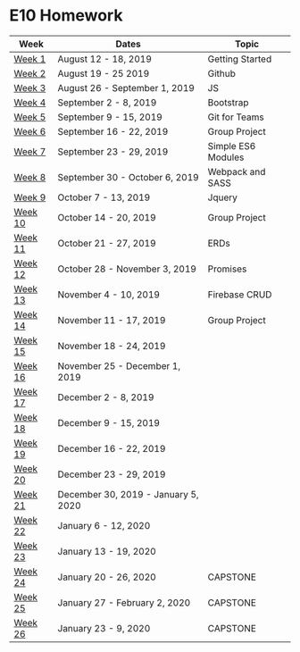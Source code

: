 # E10 Homework

| Week | Dates | Topic |
|---|---|---|
| [Week 1](./week01.md) | August 12 - 18, 2019 | Getting Started |
| [Week 2](./week02.md) | August 19 - 25 2019 | Github |
| [Week 3](./week03.md) | August 26 - September 1, 2019 | JS |
| [Week 4](./week04.md) | September 2 - 8, 2019 | Bootstrap |
| [Week 5](./week05.md) | September 9 - 15, 2019 | Git for Teams |
| [Week 6](./week06.md) | September 16 - 22, 2019 | Group Project |
| [Week 7](./week07.md) | September 23 - 29, 2019 | Simple ES6 Modules |
| [Week 8](./week08.md) | September 30 - October 6, 2019 | Webpack and SASS |
| [Week 9](./week09.md) | October 7 - 13, 2019 | Jquery |
| [Week 10](./week10.md) | October 14 - 20, 2019 | Group Project |
| [Week 11](./week11.md) | October 21 - 27, 2019 | ERDs |
| [Week 12](./week12.md) | October 28 - November 3, 2019 | Promises |
| [Week 13](./week13.md) | November 4 - 10, 2019 | Firebase CRUD |
| [Week 14](./week14.md) | November 11 - 17, 2019 | Group Project |
| [Week 15](./week15.md) | November 18 - 24, 2019 |  |
| [Week 16](./week16.md) | November 25 - December 1, 2019 |  |
| [Week 17](./week17.md) | December 2 - 8, 2019 |  |
| [Week 18](./week18.md) | December 9 - 15, 2019 |  |
| [Week 19](./week19.md) | December 16 - 22, 2019 |  |
| [Week 20](./week20.md) | December 23 - 29, 2019 |  |
| [Week 21](./week20.md) | December 30, 2019 - January 5, 2020 |  |
| [Week 22](./week21.md) | January 6 - 12, 2020 |  |
| [Week 23](./week22.md) | January 13 - 19, 2020 |  |
| [Week 24](./week23.md) | January 20 - 26, 2020 | CAPSTONE |
| [Week 25](./week24.md) | January 27 - February 2, 2020 | CAPSTONE |
| [Week 26](./week24.md) | January 23 - 9, 2020 | CAPSTONE |
